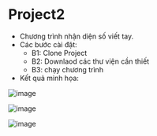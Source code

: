 # Project2
* Chương trình nhận diện số viết tay.
* Các bước cài đặt:
  - B1: Clone Project
  - B2: Downlaod các thư viện cần thiết
  - B3: chạy chương trình
* Kết quả minh họa:

![image](https://user-images.githubusercontent.com/62825098/123640191-1d42dc80-d84b-11eb-9acf-a8e990503183.png)


![image](https://user-images.githubusercontent.com/62825098/123640241-2c298f00-d84b-11eb-86b1-9fe9b6a6e4a5.png)


![image](https://user-images.githubusercontent.com/62825098/123640281-33e93380-d84b-11eb-91ab-d27394a7357c.png)
